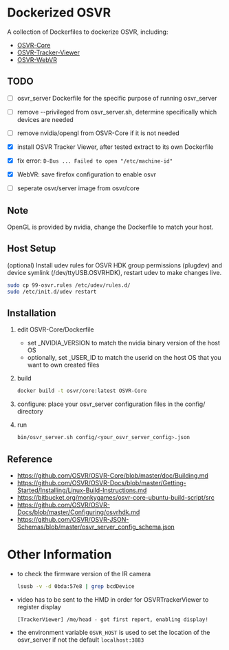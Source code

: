 Dockerized OSVR
===============

A collection of Dockerfiles to dockerize OSVR, including:
* [OSVR-Core](OSVR-Core/README.md)
* [OSVR-Tracker-Viewer](OSVR-Tracker-Viewer/README.md)
* [OSVR-WebVR](OSVR-WebVR/README.md)

## TODO
- [ ] osvr_server Dockerfile for the specific purpose of running osvr_server
- [ ] remove --privileged from osvr_server.sh, determine specifically which devices are needed
- [ ] remove nvidia/opengl from OSVR-Core if it is not needed
- [x] install OSVR Tracker Viewer, after tested extract to its own Dockerfile
- [x] fix error: `D-Bus ... Failed to open "/etc/machine-id"`
- [x] WebVR: save firefox configuration to enable osvr
- [ ] seperate osvr/server image from osvr/core


## Note
OpenGL is provided by nvidia, change the Dockerfile to match your host.

## Host Setup
(optional) Install udev rules for OSVR HDK group permissions (plugdev) and
device symlink (/dev/ttyUSB.OSVRHDK), restart udev to make changes live.
```bash
sudo cp 99-osvr.rules /etc/udev/rules.d/
sudo /etc/init.d/udev restart
```

## Installation
1. edit OSVR-Core/Dockerfile
   * set \_NVIDIA\_VERSION to match the nvidia binary version of the host OS
   * optionally, set \_USER\_ID to match the userid on the host OS that you want to own created files

2. build

    ```bash
    docker build -t osvr/core:latest OSVR-Core
    ```

3. configure: place your osvr_server configuration files in the config/ directory

4. run

    ```bash
    bin/osvr_server.sh config/<your_osvr_server_config>.json
    ```

## Reference
* https://github.com/OSVR/OSVR-Core/blob/master/doc/Building.md
* https://github.com/OSVR/OSVR-Docs/blob/master/Getting-Started/Installing/Linux-Build-Instructions.md
* https://bitbucket.org/monkygames/osvr-core-ubuntu-build-script/src
* https://github.com/OSVR/OSVR-Docs/blob/master/Configuring/osvrhdk.md
* https://github.com/OSVR/OSVR-JSON-Schemas/blob/master/osvr_server_config_schema.json


# Other Information

* to check the firmware version of the IR camera

    ```bash
    lsusb -v -d 0bda:57e8 | grep bcdDevice
    ```

* video has to be sent to the HMD in order for OSVRTrackerViewer to register display

    ```
    [TrackerViewer] /me/head - got first report, enabling display!
    ```

* the environment variable `OSVR_HOST` is used to set the location of the osvr_server if not the default `localhost:3883`
